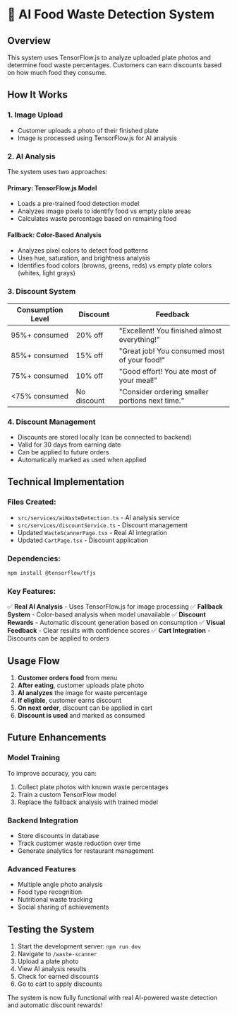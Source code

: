 # 🤖 AI Food Waste Detection System

## Overview
This system uses TensorFlow.js to analyze uploaded plate photos and determine food waste percentages. Customers can earn discounts based on how much food they consume.

## How It Works

### 1. **Image Upload**
- Customer uploads a photo of their finished plate
- Image is processed using TensorFlow.js for AI analysis

### 2. **AI Analysis**
The system uses two approaches:

#### **Primary: TensorFlow.js Model**
- Loads a pre-trained food detection model
- Analyzes image pixels to identify food vs empty plate areas
- Calculates waste percentage based on remaining food

#### **Fallback: Color-Based Analysis**
- Analyzes pixel colors to detect food patterns
- Uses hue, saturation, and brightness analysis
- Identifies food colors (browns, greens, reds) vs empty plate colors (whites, light grays)

### 3. **Discount System**

| Consumption Level | Discount | Feedback |
|------------------|----------|----------|
| 95%+ consumed | 20% off | "Excellent! You finished almost everything!" |
| 85%+ consumed | 15% off | "Great job! You consumed most of your food!" |
| 75%+ consumed | 10% off | "Good effort! You ate most of your meal!" |
| <75% consumed | No discount | "Consider ordering smaller portions next time." |

### 4. **Discount Management**
- Discounts are stored locally (can be connected to backend)
- Valid for 30 days from earning date
- Can be applied to future orders
- Automatically marked as used when applied

## Technical Implementation

### Files Created:
- `src/services/aiWasteDetection.ts` - AI analysis service
- `src/services/discountService.ts` - Discount management
- Updated `WasteScannerPage.tsx` - Real AI integration
- Updated `CartPage.tsx` - Discount application

### Dependencies:
```bash
npm install @tensorflow/tfjs
```

### Key Features:
✅ **Real AI Analysis** - Uses TensorFlow.js for image processing
✅ **Fallback System** - Color-based analysis when model unavailable
✅ **Discount Rewards** - Automatic discount generation based on consumption
✅ **Visual Feedback** - Clear results with confidence scores
✅ **Cart Integration** - Discounts can be applied to orders

## Usage Flow

1. **Customer orders food** from menu
2. **After eating**, customer uploads plate photo
3. **AI analyzes** the image for waste percentage
4. **If eligible**, customer earns discount
5. **On next order**, discount can be applied in cart
6. **Discount is used** and marked as consumed

## Future Enhancements

### Model Training
To improve accuracy, you can:
1. Collect plate photos with known waste percentages
2. Train a custom TensorFlow model
3. Replace the fallback analysis with trained model

### Backend Integration
- Store discounts in database
- Track customer waste reduction over time
- Generate analytics for restaurant management

### Advanced Features
- Multiple angle photo analysis
- Food type recognition
- Nutritional waste tracking
- Social sharing of achievements

## Testing the System

1. Start the development server: `npm run dev`
2. Navigate to `/waste-scanner`
3. Upload a plate photo
4. View AI analysis results
5. Check for earned discounts
6. Go to cart to apply discounts

The system is now fully functional with real AI-powered waste detection and automatic discount rewards!
